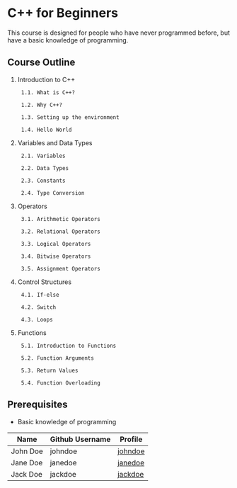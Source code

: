 <!-- 
This document describes a course on C++ for Begginers.
It assumes a basic knowledge of programming, but no previous experience with C++.
-->

# C++ for Beginners

This course is designed for people who have never programmed before, but have a basic knowledge of programming.

## Course Outline

1. Introduction to C++

        1.1. What is C++?
        
        1.2. Why C++?
        
        1.3. Setting up the environment
        
        1.4. Hello World
2. Variables and Data Types
    
        2.1. Variables
        
        2.2. Data Types
        
        2.3. Constants
        
        2.4. Type Conversion
3. Operators
    
        3.1. Arithmetic Operators
        
        3.2. Relational Operators
        
        3.3. Logical Operators
        
        3.4. Bitwise Operators
        
        3.5. Assignment Operators

4. Control Structures
        
        4.1. If-else
        
        4.2. Switch
        
        4.3. Loops
5. Functions
    
        5.1. Introduction to Functions
        
        5.2. Function Arguments
        
        5.3. Return Values
        
        5.4. Function Overloading


## Prerequisites

- Basic knowledge of programming

<!-- Generate a table of authors with the following columns:
name, github username, and a link to the github profile
-->
| Name | Github Username | Profile |
| ---- | --------------- | ------- |
| John Doe | johndoe | [johndoe](http://microsot.com)
| Jane Doe | janedoe | [janedoe](http://microsot.com)
| Jack Doe | jackdoe | [jackdoe](http://microsot.com)
